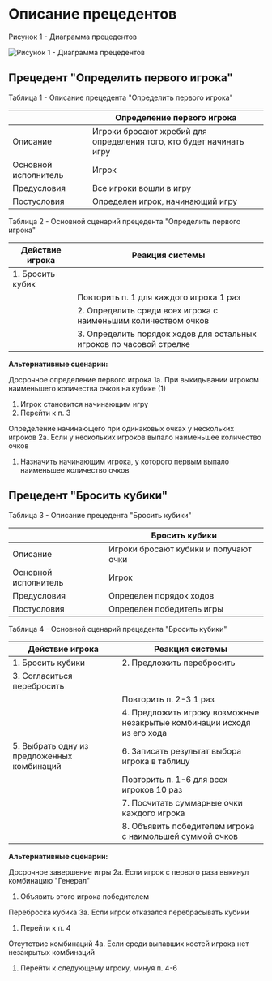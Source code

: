 # Описание прецедентов

Рисунок 1 - Диаграмма прецедентов

![Рисунок 1 - Диаграмма прецедентов](https://mdg.imgix.net/assets/images/tux.png?auto=format&fit=clip&q=40&w=100)

## Прецедент "Определить первого игрока"

Таблица 1 - Описание прецедента "Определить первого игрока"

| | Определение первого игрока |
|---|---|
| Описание | Игроки бросают жребий для определения того, кто будет начинать игру |
| Основной исполнитель | Игрок |
| Предусловия | Все игроки вошли в игру |
| Постусловия | Определен игрок, начинающий игру |

Таблица 2 - Основной сценарий прецедента "Определить первого игрока"

| Действие игрока | Реакция системы |
| --- | --- |
| 1. Бросить кубик | |
| | Повторить п. 1 для каждого игрока 1 раз |
| | 2. Определить среди всех игрока с наименьшим количеством очков |
| | 3. Определить порядок ходов для остальных игроков по часовой стрелке |

**Альтернативные сценарии:**

Досрочное определение первого игрока
1а. При выкидывании игроком наименьшего количества очков на кубике (1)
  1. Игрок становится начинающим игру
  2. Перейти к п. 3

Определение начинающего при одинаковых очках у нескольких игроков
2а. Если у нескольких игроков выпало наименьшее количество очков
  1. Назначить начинающим игрока, у которого первым выпало наименьшее количество очков

## Прецедент "Бросить кубики"

Таблица 3 - Описание прецедента "Бросить кубики"

| | Бросить кубики |
|---|---|
| Описание | Игроки бросают кубики и получают очки |
| Основной исполнитель | Игрок |
| Предусловия | Определен порядок ходов |
| Постусловия | Определен победитель игры |

Таблица 4 - Основной сценарий прецедента "Бросить кубики"

| Действие игрока | Реакция системы |
| --------------- | --------------- |
| 1. Бросить кубики | 2. Предложить перебросить |
| 3. Согласиться перебросить |  |
| | Повторить п. 2-3 1 раз |
|  | 4. Предложить игроку возможные незакрытые комбинации исходя из его хода |
| 5. Выбрать одну из предложенных комбинаций | 6. Записать результат выбора игрока в таблицу |
| | Повторить п. 1-6 для всех игроков 10 раз |
|  | 7. Посчитать суммарные очки каждого игрока |
|  | 8. Объявить победителем игрока с наимольшей суммой очков |

**Альтернативные сценарии:**

Досрочное завершение игры
2а. Если игрок с первого раза выкинул комбинацию "Генерал"
  1. Объявить этого игрока победителем

Переброска кубика
3а. Если игрок отказался перебрасывать кубики
  1. Перейти к п. 4

Отсутствие комбинаций
4а. Если среди выпавших костей игрока нет незакрытых комбинаций
  1. Перейти к следующему игроку, минуя п. 4-6


